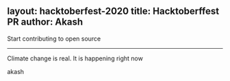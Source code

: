 layout: hacktoberfest-2020
title: Hacktoberffest PR
author: Akash
---

Start contributing to open source

---

Climate change is real. It is happening right now

akash
